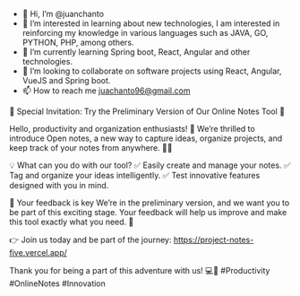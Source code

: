 - 👋 Hi, I’m @juanchanto
- 👀 I’m interested in learning about new technologies, I am interested in reinforcing my knowledge in various languages such as JAVA, GO, PYTHON, PHP, among others.
- 🌱 I’m currently learning Spring boot, React, Angular and other technologies.
- 💞️ I’m looking to collaborate on software projects using React, Angular, VueJS and Spring boot.
- 📫 How to reach me juachanto96@gmail.com

🌟 Special Invitation: Try the Preliminary Version of Our Online Notes Tool 🌟

Hello, productivity and organization enthusiasts! 🚀
We’re thrilled to introduce Open notes, a new way to capture ideas, organize projects, and keep track of your notes from anywhere. 📝✨

💡 What can you do with our tool?
✅ Easily create and manage your notes.
✅ Tag and organize your ideas intelligently.
✅ Test innovative features designed with you in mind.

🎯 Your feedback is key
We’re in the preliminary version, and we want you to be part of this exciting stage. Your feedback will help us improve and make this tool exactly what you need. 💬

👉 Join us today and be part of the journey: https://project-notes-five.vercel.app/

Thank you for being a part of this adventure with us! 💻🚀
#Productivity #OnlineNotes #Innovation
<!---
juanchanto/juanchanto is a ✨ special ✨ repository because its `README.md` (this file) appears on your GitHub profile.
You can click the Preview link to take a look at your changes.
--->
